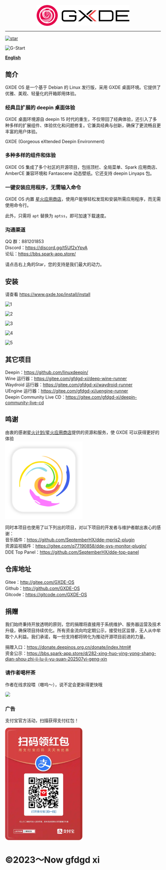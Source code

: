 <center><img src=new-logo-long.png width=300/></center>
<hr>
<a href='https://gitee.com/GXDE-OS/GXDE/stargazers'><img src='https://gitee.com/GXDE-OS/GXDE/badge/star.svg?theme=dark' alt='star'></img></a>

![G-Start](https://gitcode.com/GXDE-OS/GXDE/star/badge.svg)  


**[English](/README.md)**


## 简介

GXDE OS 是一个基于 Debian 的 Linux 发行版，采用 GXDE 桌面环境。它提供了优雅、美观、轻量化的开箱即用体验。

### 经典且扩展的 deepin 桌面体验

GXDE 桌面环境源自 deepin 15 时代的重生，不仅带回了经典体验，还引入了多种多样的扩展组件、体验优化和问题修复。它兼具经典与创新，确保了更流畅且更丰富的用户体验。

GXDE (Gorgeous eXtended Deepin Environment)

### 多种多样的组件和体验

GXDE OS 集成了多个社区的开源项目，包括顶栏、全局菜单、Spark 应用商店、AmberCE 兼容环境和 Fantascene 动态壁纸。它还支持 deepin Linyaps 包。

### 一键安装应用程序，无需输入命令

GXDE OS 内置 [星火应用商店](https://gitee.com/spark-store-project/)，使用户能够轻松发现和安装所需应用程序，而无需使用命令行。

此外，只需将 `apt` 替换为 `aptss`，即可加速下载速度。

### 沟通渠道

QQ 群：881201853  
Discord：https://discord.gg/t5Uf2xYpvA  
论坛：https://bbs.spark-app.store/  

请点击右上角的Star，您的支持是我们最大的动力。



## 安装

请查看 https://www.gxde.top/install/install

![1](https://www.gxde.top/1.jpg)

![2](https://www.gxde.top/2.jpg)

![3](https://www.gxde.top/3.jpg)

![4](https://www.gxde.top/4.jpg)

![5](https://www.gxde.top/5.jpg)


## 其它项目
Deepin：https://github.com/linuxdeepin/  
Wine 运行器：https://gitee.com/gfdgd-xi/deep-wine-runner  
Waydroid 运行器：https://gitee.com/gfdgd-xi/waydroid-runner  
UEngine 运行器：https://gitee.com/gfdgd-xi/uengine-runner  
Deepin Community Live CD：https://gitee.com/gfdgd-xi/deepin-community-live-cd  

## 鸣谢
由衷的感谢[星火计划/星火应用商店](https://gitee.com/spark-store-project/)提供的资源和服务，使 GXDE 可以获得更好的体验  
<img src="spark-store.svg" width="250"  />   


同时本项目也使用了以下列出的项目，对以下项目的开发者与维护者献出衷心的感谢：    
音乐插件：https://github.com/SeptemberHX/dde-mpris2-plugin  
资源监视插件：https://gitee.com/q77190858/dde-sys-monitor-plugin/  
DDE Top Panel：https://github.com/SeptemberHX/dde-top-panel  

## 仓库地址
Gitee：http://gitee.com/GXDE-OS  
Github：http://github.com/GXDE-OS  
Gitcode：https://gitcode.com/GXDE-OS  

## 捐赠
我们始终秉持开放透明的原则，您的捐赠将直接用于系统维护、服务器运营及技术升级，确保项目持续优化。所有资金流向均定期公示，接受社区监督，无人从中牟取个人利益。我们承诺，每一份支持都将转化为推动开源项目前进的力量。  

捐赠入口：https://donate.deepinos.org.cn/donate/index.html#  
资金公示：https://bbs.spark-app.store/d/282-xing-huo-ying-yong-shang-dian-shou-zhi-ji-lu-ji-yu-suan-202507yi-geng-xin  

### 请作者喝杯茶

作者在线求投喂（嗷呜～），说不定会更新得更快哦    

<p><img src="https://www.gxde.top/install/gf.jpg" style="border-radius: 4px;" ></p>


### 广告
支付宝官方活动，扫描获得支付红包！  
<p><img src="Icon/QR/advertisement0.jpg" width="250" ></p>

# ©2023～Now gfdgd xi
